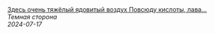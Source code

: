 <!--2024-07-17 17:19:43-->
<div class="yb">
  <a class="nodecor" href="/index.html?tajny/zdes_ochen_tyajelyj_yadovityj_vozduh_povsjudu_kisloty_lava_i_sol">
    <img class="preview" data-videoid="csl0rAo3VXg" src="https://i4.ytimg.com/vi/csl0rAo3VXg/hqdefault.jpg" align="middle" alt="">
  </a>
  <div class="inlbl text">
    <a class="nodecor" href="/index.html?tajny/zdes_ochen_tyajelyj_yadovityj_vozduh_povsjudu_kisloty_lava_i_sol">Здесь очень тяжёлый ядовитый воздух  Повсюду кислоты, лава...</a><br>
    <i class="smaller2">Темная сторона</i><br>
    <i class="smaller3">2024-07-17</i>
  </div>
</div>

